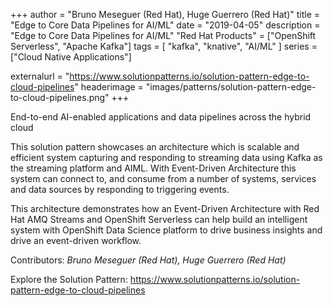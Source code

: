 +++
author = "Bruno Meseguer (Red Hat), Huge Guerrero (Red Hat)"
title = "Edge to Core Data Pipelines for AI/ML"
date = "2019-04-05"
description = "Edge to Core Data Pipelines for AI/ML"
"Red Hat Products" = ["OpenShift Serverless", "Apache Kafka"]
tags = [ "kafka", "knative", "AI/ML" ]
series = ["Cloud Native Applications"]



externalurl = "https://www.solutionpatterns.io/solution-pattern-edge-to-cloud-pipelines"
headerimage = "images/patterns/solution-pattern-edge-to-cloud-pipelines.png"
+++

End-to-end AI-enabled applications and data pipelines across the hybrid cloud

<!--more-->
This solution pattern showcases an architecture which is scalable and efficient system capturing and responding to streaming data using Kafka as the streaming platform and AIML. With Event-Driven Architecture this system can connect to, and consume from a number of systems, services and data sources by responding to triggering events.

This architecture demonstrates how an Event-Driven Architecture with Red Hat AMQ Streams and OpenShift Serverless can help build an intelligent system with OpenShift Data Science platform to drive business insights and drive an event-driven workflow.

Contributors: _Bruno Meseguer (Red Hat), Huge Guerrero (Red Hat)_

Explore the Solution Pattern: https://www.solutionpatterns.io/solution-pattern-edge-to-cloud-pipelines